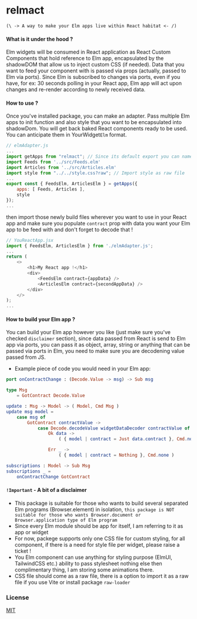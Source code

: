 # relmact

`(\ -> A way to make your Elm apps live within React habitat <- /)`

#### What is it under the hood ?

Elm widgets will be consumed in React application as React Custom Components that hold reference to Elm app, encapsulated by the shadowDOM that allow us to inject custom CSS (if needed). Data that you want to feed your component with is passed via props (actually, passed to Elm via ports). Since Elm is subscribed to changes via ports, even if you have, for ex: 30 seconds polling in your React app, Elm app will act upon changes and re-render according to newly received data.

#### How to use ?

Once you've installed package, you can make an adapter. Pass multiple Elm apps to init function and also style that you want to be encapsulated into shadowDom. You will get back baked React components ready to be used. You can anticipate them in YourWidget`Elm` format.

```javascript
// elmAdapter.js
...
import getApps from "relmact"; // Since its default export you can name func however you like
import Feeds from '../src/Feeds.elm'
import Articles from '../src/Articles.elm'
import style from "../../style.css?raw"; // Import style as raw file
...
export const { FeedsElm, ArticlesElm } = getApps({
    apps: [ Feeds, Articles ],
    style
});
...
```

then import those newly build files wherever you want to use in your React app and make sure you populate `contract` prop with data you want your Elm app to be feed with and don't forget to decode that !

```javascript
// YouReactApp.jsx
import { FeedsElm, ArticlesElm } from './elmAdapter.js';
...
return (
    <>
        <h1>My React app !</h1>
        <div>
            <FeedsElm contract={appData} />
            <ArticlesElm contract={secondAppData} />
        </div>
    </>
);
...
```

#### How to build your Elm app ?

You can build your Elm app however you like (just make sure you've checked `disclaimer` section), since data passed from React is send to Elm app via ports, you can pass it as object, array, string or anything that can be passed via ports in Elm, you need to make sure you are decodening value passed from JS.

- Example piece of code you would need in your Elm app:

```elm
port onContractChange : (Decode.Value -> msg) -> Sub msg

type Msg
    = GotContract Decode.Value

update : Msg -> Model -> ( Model, Cmd Msg )
update msg model =
    case msg of
        GotContract contractValue ->
            case Decode.decodeValue widgetDataDecoder contractValue of
                Ok data ->
                    ( { model | contract = Just data.contract }, Cmd.none )

                Err _ ->
                    ( { model | contract = Nothing }, Cmd.none )

subscriptions : Model -> Sub Msg
subscriptions _ =
    onContractChange GotContract

```

#### `!Important` - A bit of a disclaimer

- This package is suitable for those who wants to build several separated Elm programs (Browser.element) in isolation, `this package is NOT suitable for those who wants Browser.document or Browser.application type of Elm program`
- Since every Elm module should be app for itself, I am referring to it as app or widget
- For now, packege supports only one CSS file for custom styling, for all component, if there is a need for style file per widget, please raise a ticket !
- You Elm component can use anything for styling purpose (ElmUI, TailwindCSS etc.) ability to pass stylesheet nothing else then complimentary thing, I am storing some animations there.
- CSS file should come as a raw file, there is a option to import it as a raw file if you use Vite or install package `raw-loader`

### License

[MIT](https://choosealicense.com/licenses/mit/)
